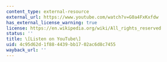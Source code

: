 ```yaml
---
content_type: external-resource
external_url: https://www.youtube.com/watch?v=G0a4FxKxfdw
has_external_license_warning: true
license: https://en.wikipedia.org/wiki/All_rights_reserved
status: ''
title: \[Listen on YouTube\]
uid: 4c95d62d-1f88-4439-bb17-02ac6d8c7455
wayback_url: ''
---
```

